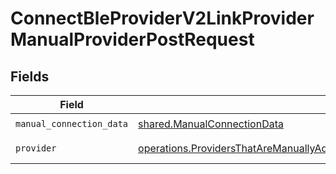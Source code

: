 # ConnectBleProviderV2LinkProviderManualProviderPostRequest


## Fields

| Field                                                                                                                                                                              | Type                                                                                                                                                                               | Required                                                                                                                                                                           | Description                                                                                                                                                                        |
| ---------------------------------------------------------------------------------------------------------------------------------------------------------------------------------- | ---------------------------------------------------------------------------------------------------------------------------------------------------------------------------------- | ---------------------------------------------------------------------------------------------------------------------------------------------------------------------------------- | ---------------------------------------------------------------------------------------------------------------------------------------------------------------------------------- |
| `manual_connection_data`                                                                                                                                                           | [shared.ManualConnectionData](../../models/shared/manualconnectiondata.md)                                                                                                         | :heavy_check_mark:                                                                                                                                                                 | N/A                                                                                                                                                                                |
| `provider`                                                                                                                                                                         | [operations.ProvidersThatAreManuallyAddedDevicesSuchAsBleDevicesAndGeneratedData](../../models/operations/providersthataremanuallyaddeddevicessuchasbledevicesandgenerateddata.md) | :heavy_check_mark:                                                                                                                                                                 | An enumeration.                                                                                                                                                                    |